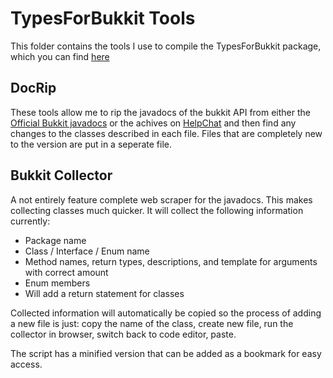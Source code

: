 # TypesForBukkit Tools

This folder contains the tools I use to compile the TypesForBukkit package, which you can find [here](https://www.npmjs.com/package/typesforbukkit)

## DocRip
These tools allow me to rip the javadocs of the bukkit API from either the [Official Bukkit javadocs](https://hub.spigotmc.org/javadocs/bukkit/) or the achives on [HelpChat](https://helpch.at/docs/)
and then find any changes to the classes described in each file. Files that are completely new to the version are put in a seperate file. 

## Bukkit Collector
A not entirely feature complete web scraper for the javadocs. This makes collecting classes much quicker. It will collect the following information currently:
* Package name
* Class / Interface / Enum name
* Method names, return types, descriptions, and template for arguments with correct amount
* Enum members
* Will add a return statement for classes

Collected information will automatically be copied so the process of adding a new file is just: copy the name of the class, create new file, run the collector in browser, switch back to code editor, paste.

The script has a minified version that can be added as a bookmark for easy access.

